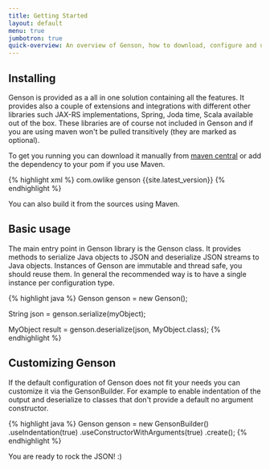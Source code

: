 ```yaml
---
title: Getting Started
layout: default
menu: true
jumbotron: true
quick-overview: An overview of Genson, how to download, configure and use it in your projects.
---
```


## Installing

Genson is provided as a all in one solution containing all the features. It provides also a couple of extensions and
integrations with different other libraries such JAX-RS implementations, Spring, Joda time, Scala available out of the box.
These libraries are of course not included in Genson and if you are using maven won't be pulled transitively
(they are marked as optional).

To get you running you can download it manually from [maven central](http://repo1.maven.org/maven2/com/owlike/genson/)
or add the dependency to your pom if you use Maven.

{% highlight xml %}
<dependency>
  <groupId>com.owlike</groupId>
  <artifactId>genson</artifactId>
  <version>{{site.latest_version}}</version>
</dependency>
{% endhighlight %}

You can also build it from the sources using Maven.

## Basic usage

The main entry point in Genson library is the Genson class.
It provides methods to serialize Java objects to JSON  and deserialize JSON streams to Java objects.
Instances of Genson are immutable and thread safe, you should reuse them. In general the recommended way is to have a single instance
per configuration type.

{% highlight java %}
Genson genson = new Genson();

String json = genson.serialize(myObject);

MyObject result = genson.deserialize(json, MyObject.class);
{% endhighlight %}

## Customizing Genson

If the default configuration of Genson does not fit your needs you can customize it via the GensonBuilder.
For example to enable indentation of the output and deserialize to classes that don't provide a default no argument constructor.

{% highlight java %}
Genson genson = new GensonBuilder()
  .useIndentation(true)
  .useConstructorWithArguments(true)
  .create();
{% endhighlight %}


You are ready to rock the JSON! :)
